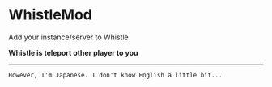 # WhistleMod
Add your instance/server to Whistle

**Whistle is teleport other player to you**


---

`However, I'm Japanese. I don't know English a little bit...`
